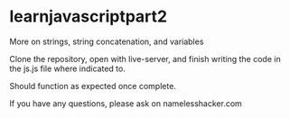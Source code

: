 # learnjavascriptpart2

More on strings, string concatenation, and variables

Clone the repository, open with live-server, and finish writing the code in the js.js file where indicated to.  

Should function as expected once complete.  

If you have any questions, please ask on namelesshacker.com
